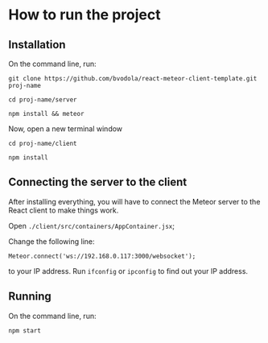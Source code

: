 # How to run the project

## Installation

On the command line, run:

`git clone https://github.com/bvodola/react-meteor-client-template.git proj-name`

`cd proj-name/server`

`npm install && meteor`

Now, open a new terminal window

`cd proj-name/client`

`npm install`

## Connecting the server to the client

After installing everything, you will have to connect the Meteor server to
the React client to make things work.

Open `./client/src/containers/AppContainer.jsx`;

Change the following line:

`Meteor.connect('ws://192.168.0.117:3000/websocket');`

to your IP address. Run `ifconfig` or `ipconfig` to find out your IP address.

## Running

On the command line, run:

 `npm start`
